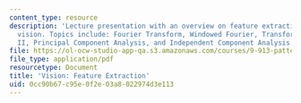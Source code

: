 ```yaml
---
content_type: resource
description: 'Lecture presentation with an overview on feature extraction in machine
  vision. Topics include: Fourier Transform, Windowed Fourier, Transform, WaveletsPart
  II, Principal Component Analysis, and Independent Component Analysis.'
file: https://ol-ocw-studio-app-qa.s3.amazonaws.com/courses/9-913-pattern-recognition-for-machine-vision-fall-2004/0cc90b67c95e0f2e03a8022974d3e113_class1_2_2004.pdf
file_type: application/pdf
resourcetype: Document
title: 'Vision: Feature Extraction'
uid: 0cc90b67-c95e-0f2e-03a8-022974d3e113
---
```

